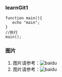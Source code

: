 ### learnGit1
```
function main(){
   echo "main";
}
//执行
main();
```
### 图片
[baidu]:https://www.baidu.com/img/baidu_jgylogo3.gif

1. 图片请参考：![baidu]
1. 图片请参考：![baidu]
